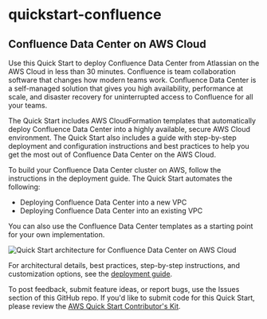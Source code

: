 # quickstart-confluence
## Confluence Data Center on AWS Cloud

Use this Quick Start to deploy Confluence Data Center from Atlassian on the AWS Cloud in less than 30 minutes. Confluence is team collaboration software that changes how modern teams work. Confluence Data Center is a self-managed solution that gives you high availability, performance at scale, and disaster recovery for uninterrupted access to Confluence for all your teams.

The Quick Start includes AWS CloudFormation templates that automatically deploy Confluence Data Center into a highly available, secure AWS Cloud environment. The Quick Start also includes a guide with step-by-step deployment and configuration instructions and best practices to help you get the most out of Confluence Data Center on the AWS Cloud.

To build your Confluence Data Center cluster on AWS, follow the instructions in the deployment guide. The Quick Start automates the following:

- Deploying Confluence Data Center into a new VPC
- Deploying Confluence Data Center into an existing VPC

You can also use the Confluence Data Center templates as a starting point for your own implementation.

![Quick Start architecture for Confluence Data Center on AWS Cloud](https://d0.awsstatic.com/partner-network/QuickStart/datasheets/confluence-on-aws-architecture.png)

For architectural details, best practices, step-by-step instructions, and customization options, see the [deployment guide](https://fwd.aws/kBpWN).

To post feedback, submit feature ideas, or report bugs, use the Issues section of this GitHub repo. If you'd like to submit code for this Quick Start, please review the [AWS Quick Start Contributor's Kit](https://aws-quickstart.github.io/).
